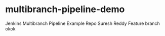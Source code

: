 # multibranch-pipeline-demo
Jenkins Multibranch Pipeline Example Repo
Suresh Reddy
Feature branch
okok
